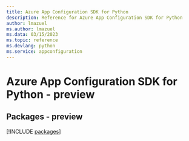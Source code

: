 ```yaml
---
title: Azure App Configuration SDK for Python
description: Reference for Azure App Configuration SDK for Python
author: lmazuel
ms.author: lmazuel
ms.data: 03/15/2023
ms.topic: reference
ms.devlang: python
ms.service: appconfiguration
---
```

# Azure App Configuration SDK for Python - preview
## Packages - preview
[!INCLUDE [packages](app-configuration-index.md)]